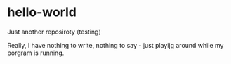# hello-world
Just another reposiroty (testing)

Really, I have nothing to write, nothing to say - just playijg around while my porgram is running. 
